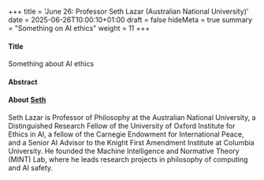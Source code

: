 +++
title = 'June 26: Professor Seth Lazar (Australian National University)'
date = 2025-06-26T10:00:10+01:00
draft = false
hideMeta = true
summary = "Something on AI ethics"
weight = 11
+++
 

#### Title
Something about AI ethics
#### Abstract

 

#### About [Seth](https://sethlazar.org)

Seth Lazar is Professor of Philosophy at the Australian National University, a Distinguished Research Fellow of the University of Oxford Institute for Ethics in AI, a fellow of the Carnegie Endowment for International Peace, and a Senior AI Advisor to the Knight First Amendment Institute at Columbia University. He founded the Machine Intelligence and Normative Theory (MINT) Lab, where he leads research projects in philosophy of computing and AI safety.




